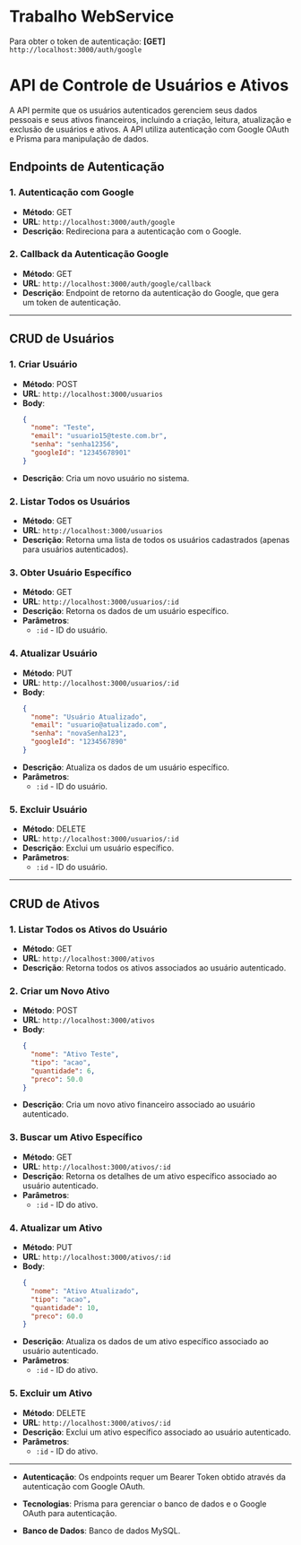
# Trabalho WebService

Para obter o token de autenticação: **[GET]** `http://localhost:3000/auth/google`

# API de Controle de Usuários e Ativos

A API permite que os usuários autenticados gerenciem seus dados pessoais e seus ativos financeiros, incluindo a criação, leitura, atualização e exclusão de usuários e ativos. A API utiliza autenticação com Google OAuth e Prisma para manipulação de dados.

## Endpoints de Autenticação

### 1. **Autenticação com Google**
   - **Método**: GET
   - **URL**: `http://localhost:3000/auth/google`
   - **Descrição**: Redireciona para a autenticação com o Google.

### 2. **Callback da Autenticação Google**
   - **Método**: GET
   - **URL**: `http://localhost:3000/auth/google/callback`
   - **Descrição**: Endpoint de retorno da autenticação do Google, que gera um token de autenticação.

---

## CRUD de Usuários

### 1. **Criar Usuário**
   - **Método**: POST
   - **URL**: `http://localhost:3000/usuarios`
   - **Body**:
     ```json
     {
       "nome": "Teste",
       "email": "usuario15@teste.com.br",
       "senha": "senha12356",
       "googleId": "12345678901"
     }
     ```
   - **Descrição**: Cria um novo usuário no sistema.

### 2. **Listar Todos os Usuários**
   - **Método**: GET
   - **URL**: `http://localhost:3000/usuarios`
   - **Descrição**: Retorna uma lista de todos os usuários cadastrados (apenas para usuários autenticados).

### 3. **Obter Usuário Específico**
   - **Método**: GET
   - **URL**: `http://localhost:3000/usuarios/:id`
   - **Descrição**: Retorna os dados de um usuário específico.
   - **Parâmetros**:
     - `:id` - ID do usuário.

### 4. **Atualizar Usuário**
   - **Método**: PUT
   - **URL**: `http://localhost:3000/usuarios/:id`
   - **Body**:
     ```json
     {
       "nome": "Usuário Atualizado",
       "email": "usuario@atualizado.com",
       "senha": "novaSenha123",
       "googleId": "1234567890"
     }
     ```
   - **Descrição**: Atualiza os dados de um usuário específico.
   - **Parâmetros**:
     - `:id` - ID do usuário.

### 5. **Excluir Usuário**
   - **Método**: DELETE
   - **URL**: `http://localhost:3000/usuarios/:id`
   - **Descrição**: Exclui um usuário específico.
   - **Parâmetros**:
     - `:id` - ID do usuário.

---

## CRUD de Ativos

### 1. **Listar Todos os Ativos do Usuário**
   - **Método**: GET
   - **URL**: `http://localhost:3000/ativos`
   - **Descrição**: Retorna todos os ativos associados ao usuário autenticado.

### 2. **Criar um Novo Ativo**
   - **Método**: POST
   - **URL**: `http://localhost:3000/ativos`
   - **Body**:
     ```json
     {
       "nome": "Ativo Teste",
       "tipo": "acao",
       "quantidade": 6,
       "preco": 50.0
     }
     ```
   - **Descrição**: Cria um novo ativo financeiro associado ao usuário autenticado.

### 3. **Buscar um Ativo Específico**
   - **Método**: GET
   - **URL**: `http://localhost:3000/ativos/:id`
   - **Descrição**: Retorna os detalhes de um ativo específico associado ao usuário autenticado.
   - **Parâmetros**:
     - `:id` - ID do ativo.

### 4. **Atualizar um Ativo**
   - **Método**: PUT
   - **URL**: `http://localhost:3000/ativos/:id`
   - **Body**:
     ```json
     {
       "nome": "Ativo Atualizado",
       "tipo": "acao",
       "quantidade": 10,
       "preco": 60.0
     }
     ```
   - **Descrição**: Atualiza os dados de um ativo específico associado ao usuário autenticado.
   - **Parâmetros**:
     - `:id` - ID do ativo.

### 5. **Excluir um Ativo**
   - **Método**: DELETE
   - **URL**: `http://localhost:3000/ativos/:id`
   - **Descrição**: Exclui um ativo específico associado ao usuário autenticado.
   - **Parâmetros**:
     - `:id` - ID do ativo.

---

- **Autenticação**: Os endpoints requer um Bearer Token obtido através da autenticação com Google OAuth.

- **Tecnologias**: Prisma para gerenciar o banco de dados e o Google OAuth para autenticação.

- **Banco de Dados**: Banco de dados MySQL.
